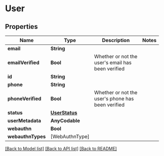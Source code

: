 # User

## Properties
Name | Type | Description | Notes
------------ | ------------- | ------------- | -------------
**email** | **String** |  | 
**emailVerified** | **Bool** | Whether or not the user&#39;s email has been verified | 
**id** | **String** |  | 
**phone** | **String** |  | 
**phoneVerified** | **Bool** | Whether or not the user&#39;s phone has been verified | 
**status** | [**UserStatus**](UserStatus.md) |  | 
**userMetadata** | **AnyCodable** |  | 
**webauthn** | **Bool** |  | 
**webauthnTypes** | [WebAuthnType] |  | 

[[Back to Model list]](../README.md#documentation-for-models) [[Back to API list]](../README.md#documentation-for-api-endpoints) [[Back to README]](../README.md)


